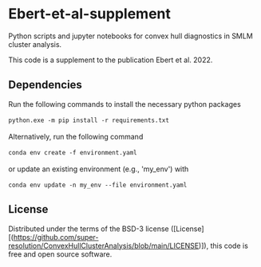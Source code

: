 # Ebert-et-al-supplement
Python scripts and jupyter notebooks for convex hull diagnostics in SMLM cluster analysis.

This code is a supplement to the publication Ebert et al. 2022.

## Dependencies
Run the following commands to install the necessary python packages \
\
`python.exe -m pip install -r requirements.txt` \
\
Alternatively, run the following command \
\
`conda env create -f environment.yaml` \
\
or update an existing environment (e.g., 'my_env') with \
\
`conda env update -n my_env --file environment.yaml` 

## License
Distributed under the terms of the BSD-3 license ([License][(https://github.com/super-resolution/ConvexHullClusterAnalysis/blob/main/LICENSE)]), this code is free and open source software.

